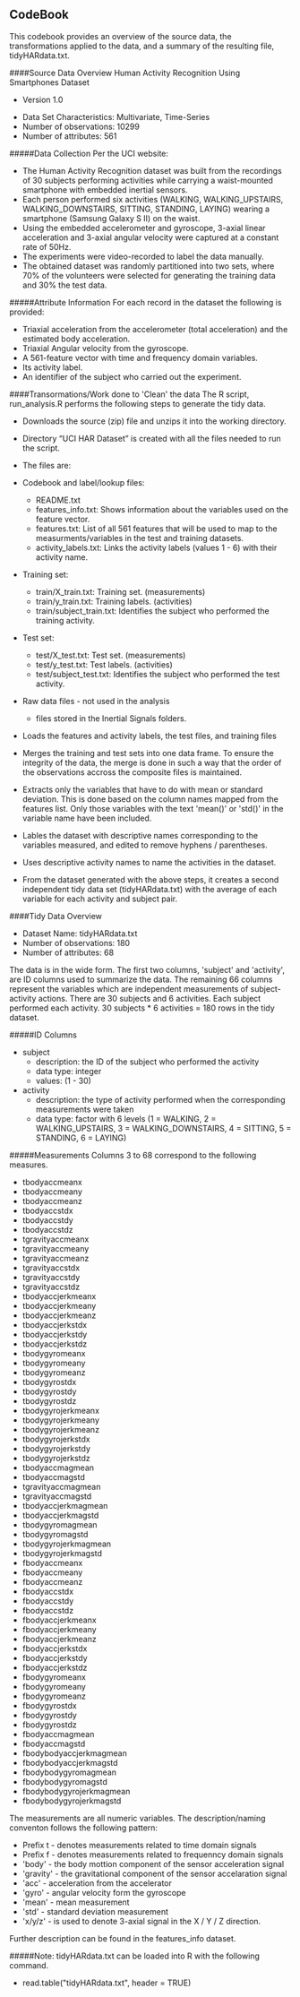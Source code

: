 ## CodeBook
This codebook provides an overview of the source data, the transformations applied to the data,
and a summary of the resulting file, tidyHARdata.txt.

####Source Data Overview
Human Activity Recognition Using Smartphones Dataset
- Version 1.0

* Data Set Characteristics: Multivariate, Time-Series
* Number of observations: 10299
* Number of attributes: 561

#####Data Collection
Per the UCI website:
* The Human Activity Recognition dataset was built from the recordings of 30 subjects performing activities while carrying a waist-mounted smartphone with embedded inertial sensors.
* Each person performed six activities (WALKING, WALKING_UPSTAIRS, WALKING_DOWNSTAIRS, SITTING, STANDING, LAYING) wearing a smartphone (Samsung Galaxy S II) on the waist.
* Using the embedded accelerometer and gyroscope, 3-axial linear acceleration and 3-axial angular velocity were captured at a constant rate of 50Hz.
* The experiments were video-recorded to label the data manually.
* The obtained dataset was randomly partitioned into two sets, where 70% of the volunteers were selected for generating the training data and 30% the test data.

#####Attribute Information
For each record in the dataset the following is provided: 
- Triaxial acceleration from the accelerometer (total acceleration) and the estimated body acceleration. 
- Triaxial Angular velocity from the gyroscope. 
- A 561-feature vector with time and frequency domain variables. 
- Its activity label. 
- An identifier of the subject who carried out the experiment.

####Transormations/Work done to 'Clean' the data
The R script, run_analysis.R performs the following steps to generate the tidy data.
* Downloads the source (zip) file and unzips it into the working directory.
* Directory “UCI HAR Dataset” is created with all the files needed to run the script.
* The files are:
* Codebook and label/lookup files:
  * README.txt
  * features_info.txt: Shows information about the variables used on the feature vector.
  * features.txt: List of all 561 features that will be used to map to the measurments/variables in the test and training datasets. 
  * activity_labels.txt: Links the activity labels (values 1 - 6) with their activity name.
* Training set:
  * train/X_train.txt: Training set. (measurements) 
  * train/y_train.txt: Training labels. (activities)
  * train/subject_train.txt: Identifies the subject who performed the training activity.
* Test set:
  * test/X_test.txt: Test set. (measurements)
  * test/y_test.txt: Test labels. (activities)
  * test/subject_test.txt: Identifies the subject who performed the test activity.
* Raw data files - not used in the analysis
  * files stored in the Inertial Signals folders.
  
* Loads the features and activity labels, the test files, and training files
* Merges the training and test sets into one data frame.  To ensure the integrity of the data, the merge is done in such a way that the order of the observations accross the composite files is maintained.
* Extracts only the variables that have to do with mean or standard deviation.  This is done based on the column names mapped from the features list.  Only those variables with the text 'mean()' or 'std()' in the variable name have been included.
* Lables the dataset with descriptive names corresponding to the variables measured, and edited to remove hyphens / parentheses.
* Uses descriptive activity names to name the activities in the dataset.
* From the dataset generated with the above steps, it creates a second independent tidy data set (tidyHARdata.txt) with the average of each variable for each activity and subject pair.

####Tidy Data Overview  
* Dataset Name: tidyHARdata.txt
* Number of observations: 180
* Number of attributes: 68 

The data is in the wide form.  The first two columns, 'subject' and 'activity', are ID columns used to summarize the data.  The remaining 66 columns represent the variables which are independent measurements of subject-activity actions.
There are 30 subjects and 6 activities.  Each subject performed each activity.  30 subjects * 6 activities = 180 rows in the tidy dataset.

#####ID Columns
* subject
  * description: the ID of the subject who performed the activity
  * data type: integer
  * values: (1 - 30)
* activity
  * description: the type of activity performed when the corresponding measurements were taken
  * data type: factor with 6 levels (1 = WALKING, 2 = WALKING_UPSTAIRS, 3 = WALKING_DOWNSTAIRS, 4 = SITTING, 5 = STANDING, 6 = LAYING)

#####Measurements
Columns 3 to 68 correspond to the following measures.  
* tbodyaccmeanx           
* tbodyaccmeany           
* tbodyaccmeanz           
* tbodyaccstdx            
* tbodyaccstdy            
* tbodyaccstdz            
* tgravityaccmeanx        
* tgravityaccmeany        
* tgravityaccmeanz        
* tgravityaccstdx         
* tgravityaccstdy         
* tgravityaccstdz         
* tbodyaccjerkmeanx      
* tbodyaccjerkmeany       
* tbodyaccjerkmeanz       
* tbodyaccjerkstdx        
* tbodyaccjerkstdy        
* tbodyaccjerkstdz        
* tbodygyromeanx         
* tbodygyromeany          
* tbodygyromeanz          
* tbodygyrostdx           
* tbodygyrostdy           
* tbodygyrostdz           
* tbodygyrojerkmeanx      
* tbodygyrojerkmeany      
* tbodygyrojerkmeanz      
* tbodygyrojerkstdx       
* tbodygyrojerkstdy       
* tbodygyrojerkstdz       
* tbodyaccmagmean         
* tbodyaccmagstd          
* tgravityaccmagmean      
* tgravityaccmagstd       
* tbodyaccjerkmagmean     
* tbodyaccjerkmagstd      
* tbodygyromagmean        
* tbodygyromagstd         
* tbodygyrojerkmagmean    
* tbodygyrojerkmagstd     
* fbodyaccmeanx           
* fbodyaccmeany           
* fbodyaccmeanz           
* fbodyaccstdx            
* fbodyaccstdy            
* fbodyaccstdz            
* fbodyaccjerkmeanx       
* fbodyaccjerkmeany       
* fbodyaccjerkmeanz       
* fbodyaccjerkstdx        
* fbodyaccjerkstdy        
* fbodyaccjerkstdz        
* fbodygyromeanx          
* fbodygyromeany          
* fbodygyromeanz          
* fbodygyrostdx           
* fbodygyrostdy           
* fbodygyrostdz           
* fbodyaccmagmean         
* fbodyaccmagstd          
* fbodybodyaccjerkmagmean 
* fbodybodyaccjerkmagstd  
* fbodybodygyromagmean    
* fbodybodygyromagstd     
* fbodybodygyrojerkmagmean
* fbodybodygyrojerkmagstd 

The measurements are all numeric variables.  The description/naming conventon follows the following pattern:
* Prefix t - denotes measurements related to time domain signals
* Prefix f - denotes measurements related to frequenncy domain signals
* 'body' - the body mottion component of the sensor acceleration signal
* 'gravity' - the gravitational component of the sensor accelaration signal
* 'acc' - acceleration from the accelerator
* 'gyro' - angular velocity form the gyroscope
* 'mean' - mean measurement
* 'std' - standard deviation measurement
* 'x/y/z' - is used to denote 3-axial signal in the X / Y / Z direction.

Further description can be found in the features_info dataset. 

#####Note:
tidyHARdata.txt can be loaded into R with the following command.
* read.table("tidyHARdata.txt", header = TRUE)
